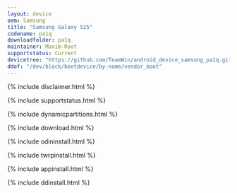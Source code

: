 ```yaml
---
layout: device
oem: Samsung
title: "Samsung Galaxy S25"
codename: pa1q
downloadfolder: pa1q
maintainer: Maxim-Root 
supportstatus: Current
devicetree: "https://github.com/TeamWin/android_device_samsung_pa1q.git"
ddof: "/dev/block/bootdevice/by-name/vendor_boot"
---
```


{% include disclaimer.html %}

{% include supportstatus.html %}

{% include dynamicpartitions.html %}

{% include download.html %}

{% include odininstall.html %}

{% include twrpinstall.html %}

{% include appinstall.html %}

{% include ddinstall.html %}